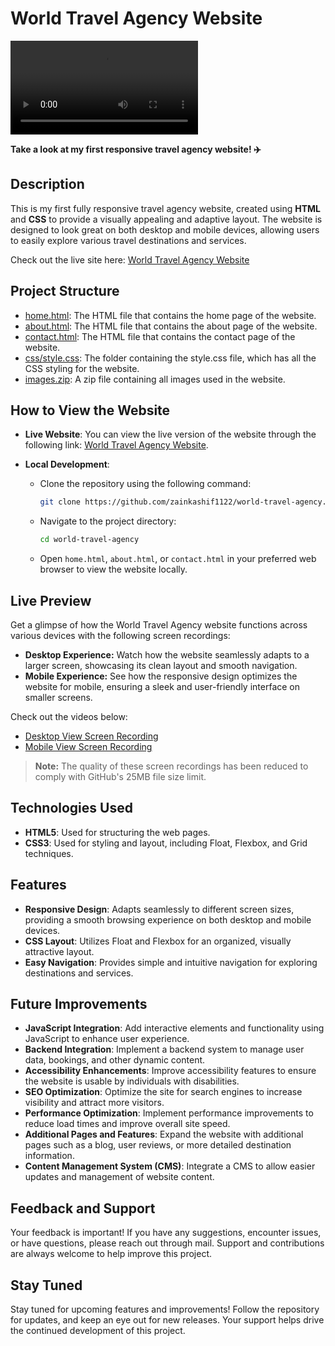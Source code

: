 # World Travel Agency Website

![Website Preview](DesktopView.mp4)

**Take a look at my first responsive travel agency website! ✈️**

## Description

This is my first fully responsive travel agency website, created using **HTML** and **CSS** to provide a visually appealing and adaptive layout. The website is designed to look great on both desktop and mobile devices, allowing users to easily explore various travel destinations and services.

Check out the live site here: [World Travel Agency Website](https://worldtravelagencywebsitebyzk.netlify.app/)

## Project Structure

- [home.html](home.html): The HTML file that contains the home page of the website.
- [about.html](about.html): The HTML file that contains the about page of the website.
- [contact.html](contact.html): The HTML file that contains the contact page of the website.
- [css/style.css](css): The folder containing the style.css file, which has all the CSS styling for the website.
- [images.zip](images.zip): A zip file containing all images used in the website.

## How to View the Website

- **Live Website**: You can view the live version of the website through the following link: [World Travel Agency Website](https://worldtravelagencywebsitebyzk.netlify.app/).

- **Local Development**:
   - Clone the repository using the following command:
     ```bash
     git clone https://github.com/zainkashif1122/world-travel-agency.git
     ```
   - Navigate to the project directory:
     ```bash
     cd world-travel-agency
     ```
   - Open `home.html`, `about.html`, or `contact.html` in your preferred web browser to view the website locally.

## Live Preview

Get a glimpse of how the World Travel Agency website functions across various devices with the following screen recordings:

- **Desktop Experience:** Watch how the website seamlessly adapts to a larger screen, showcasing its clean layout and smooth navigation.
- **Mobile Experience:** See how the responsive design optimizes the website for mobile, ensuring a sleek and user-friendly interface on smaller screens.

Check out the videos below:

- [Desktop View Screen Recording](DesktopView.mp4)
- [Mobile View Screen Recording](MobileView.mp4) 

> **Note:** The quality of these screen recordings has been reduced to comply with GitHub's 25MB file size limit.

## Technologies Used

- **HTML5**: Used for structuring the web pages.
- **CSS3**: Used for styling and layout, including Float, Flexbox, and Grid techniques.

## Features

- **Responsive Design**: Adapts seamlessly to different screen sizes, providing a smooth browsing experience on both desktop and mobile devices.
- **CSS Layout**: Utilizes Float and Flexbox for an organized, visually attractive layout.
- **Easy Navigation**: Provides simple and intuitive navigation for exploring destinations and services.

## Future Improvements

- **JavaScript Integration**: Add interactive elements and functionality using JavaScript to enhance user experience.
- **Backend Integration**: Implement a backend system to manage user data, bookings, and other dynamic content.
- **Accessibility Enhancements**: Improve accessibility features to ensure the website is usable by individuals with disabilities.
- **SEO Optimization**: Optimize the site for search engines to increase visibility and attract more visitors.
- **Performance Optimization**: Implement performance improvements to reduce load times and improve overall site speed.
- **Additional Pages and Features**: Expand the website with additional pages such as a blog, user reviews, or more detailed destination information.
- **Content Management System (CMS)**: Integrate a CMS to allow easier updates and management of website content.

## Feedback and Support

Your feedback is important! If you have any suggestions, encounter issues, or have questions, please reach out through mail. Support and contributions are always welcome to help improve this project.

## Stay Tuned

Stay tuned for upcoming features and improvements! Follow the repository for updates, and keep an eye out for new releases. Your support helps drive the continued development of this project.
